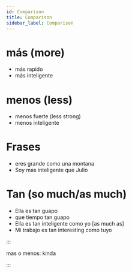 ```yaml
---
id: Comparison
title: Comparison
sidebar_label: Comparison
---
```


# más (more)

- más rapido
- más inteligente

# menos (less)

- menos fuerte (less strong)
- menos inteligente

# Frases

- eres grande como una montana
- Soy mas inteligente que Julio

# Tan (so much/as much)

- Ella es tan guapo
- que tiempo tan guapo
- Ella es tan inteligente como yo [as much as]
- Mi trabajo es tan interesting como tuyo

:::

mas o menos: kinda

:::
